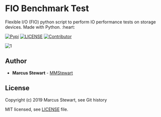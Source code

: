 <h1> FIO Benchmark Test </h1>
Flexible I/O (FIO) python script to perform IO performance tests on storage devices. Made with Python. :heart: </p>
    
[![Pypi](https://img.shields.io/pypi/pyversions/pip.svg)](https://pypi.org/project/pip/)
[![LICENSE](https://img.shields.io/github/license/mmstewart/FIO-Benchmark-Test.svg)](LICENSE)
[![Contributor](https://img.shields.io/github/contributors/mmstewart/FIO-Benchmark-Test.svg)](https://github.com/mmstewart/FIO-Benchmark-Test/graphs/contributors)

![1](https://user-images.githubusercontent.com/36175538/60447538-3c212080-9be9-11e9-9be2-ab9e953fb9af.PNG)

## Author

* **Marcus Stewart** - [MMStewart](https://github.com/mmstewart)

## License

Copyright (c) 2019<!--- -(Future Years) --> Marcus Stewart, see Git history

MIT licensed, see [LICENSE](LICENSE) file.

